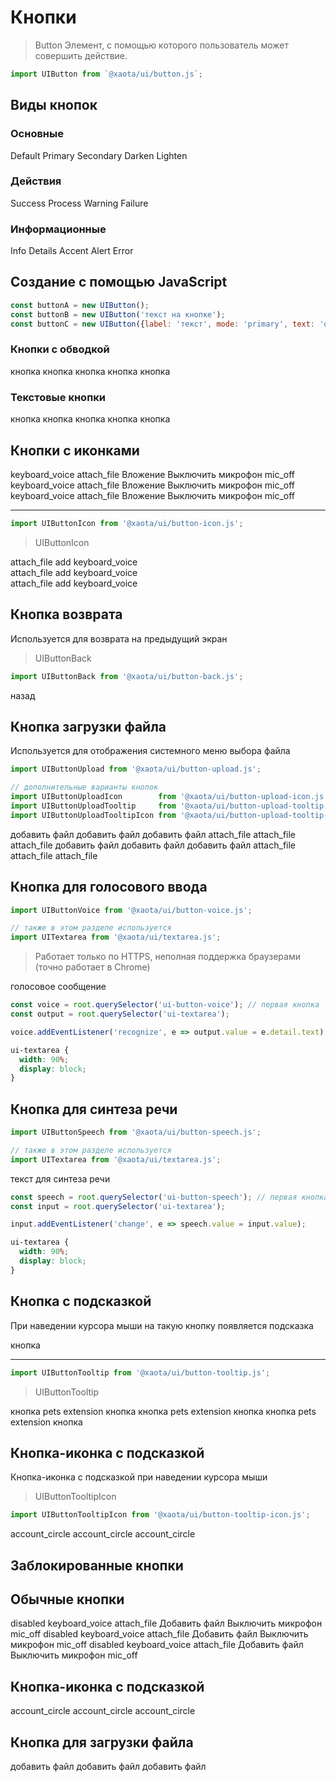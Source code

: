 # Кнопки
> Button
Элемент, с помощью которого пользователь может совершить действие.

```javascript
import UIButton from `@xaota/ui/button.js`;
```

## Виды кнопок
### Основные
<ui-html>
  <ui-button>Default</ui-button>
  <ui-button mode="primary">Primary</ui-button>
  <ui-button mode="secondary">Secondary</ui-button>
  <ui-button mode="darken">Darken</ui-button>
  <ui-button mode="lighten">Lighten</ui-button>
</ui-html>

### Действия
<ui-html>
  <ui-button mode="success">Success</ui-button>
  <ui-button mode="process">Process</ui-button>
  <ui-button mode="warning">Warning</ui-button>
  <ui-button mode="failure">Failure</ui-button>
</ui-html>

### Информационные
<ui-html>
  <ui-button mode="info">Info</ui-button>
  <ui-button mode="details">Details</ui-button>
  <ui-button mode="accent">Accent</ui-button>
  <ui-button mode="alert">Alert</ui-button>
  <ui-button mode="error">Error</ui-button>
</ui-html>

## Создание с помощью JavaScript
```javascript
const buttonA = new UIButton();
const buttonB = new UIButton('текст на кнопке');
const buttonC = new UIButton({label: 'текст', mode: 'primary', text: 'outline'});
```

### Кнопки с обводкой
<ui-html>
  <ui-button text="outline">кнопка</ui-button>
  <ui-button mode="primary"   text="outline">кнопка</ui-button>
  <ui-button mode="secondary" text="outline">кнопка</ui-button>
  <ui-button mode="success"   text="outline">кнопка</ui-button>
  <ui-button mode="failure"   text="outline">кнопка</ui-button>
</ui-html>

### Текстовые кнопки
<ui-html>
  <ui-button text>кнопка</ui-button>
  <ui-button mode="primary"   text>кнопка</ui-button>
  <ui-button mode="secondary" text>кнопка</ui-button>
  <ui-button mode="success"   text>кнопка</ui-button>
  <ui-button mode="failure"   text>кнопка</ui-button>
</ui-html>


## Кнопки с иконками
<ui-html>
  <ui-button>
    <ui-icon>keyboard_voice</ui-icon>
  </ui-button>
  <ui-button>
    <ui-icon>attach_file</ui-icon>
    <span>Вложение</span>
  </ui-button>
  <ui-button>
    <span>Выключить микрофон</span>
    <ui-icon>mic_off</ui-icon>
  </ui-button>
</ui-html>

<ui-html>
  <ui-button text="outline">
    <ui-icon>keyboard_voice</ui-icon>
  </ui-button>
  <ui-button text="outline">
    <ui-icon>attach_file</ui-icon>
    <span>Вложение</span>
  </ui-button>
  <ui-button text="outline">
    <span>Выключить микрофон</span>
    <ui-icon>mic_off</ui-icon>
  </ui-button>
</ui-html>

<ui-html>
  <ui-button text>
    <ui-icon>keyboard_voice</ui-icon>
  </ui-button>
  <ui-button text>
    <ui-icon>attach_file</ui-icon>
    <span>Вложение</span>
  </ui-button>
  <ui-button text>
    <span>Выключить микрофон</span>
    <ui-icon>mic_off</ui-icon>
  </ui-button>
</ui-html>

---
```javascript
import UIButtonIcon from '@xaota/ui/button-icon.js';
```

> UIButtonIcon

<ui-html>
  <ui-button-icon>attach_file</ui-button-icon>
  <ui-button-icon>add</ui-button-icon>
  <ui-button-icon>keyboard_voice</ui-button-icon>
  <br/>
  <ui-button-icon text="outline">attach_file</ui-button-icon>
  <ui-button-icon text="outline">add</ui-button-icon>
  <ui-button-icon text="outline">keyboard_voice</ui-button-icon>
  <br/>
  <ui-button-icon text>attach_file</ui-button-icon>
  <ui-button-icon text>add</ui-button-icon>
  <ui-button-icon text>keyboard_voice</ui-button-icon>
</ui-html>

## Кнопка возврата
Используется для возврата на предыдущий экран
> UIButtonBack

```javascript
import UIButtonBack from '@xaota/ui/button-back.js';
```

<ui-html>
  <ui-button-back></ui-button-back>
  <ui-button-back>назад</ui-button-back>
</ui-html>

## Кнопка загрузки файла
Используется для отображения системного меню выбора файла

```javascript
import UIButtonUpload from '@xaota/ui/button-upload.js';

// дополнительные варианты кнопок
import UIButtonUploadIcon        from '@xaota/ui/button-upload-icon.js';
import UIButtonUploadTooltip     from '@xaota/ui/button-upload-tooltip.js';
import UIButtonUploadTooltipIcon from '@xaota/ui/button-upload-tooltip-icon.js';
```

<ui-html>
  <ui-button-upload>добавить файл</ui-button-upload>
  <ui-button-upload text="outline">добавить файл</ui-button-upload>
  <ui-button-upload text>добавить файл</ui-button-upload>
</ui-html>

<ui-html>
  <ui-button-upload-icon>attach_file</ui-button-upload-icon>
  <ui-button-upload-icon text="outline">attach_file</ui-button-upload-icon>
  <ui-button-upload-icon text>attach_file</ui-button-upload-icon>
</ui-html>

<ui-html>
  <ui-button-upload-tooltip content="подсказка">добавить файл</ui-button-upload-tooltip>
  <ui-button-upload-tooltip content="подсказка" text="outline">добавить файл</ui-button-upload-tooltip>
  <ui-button-upload-tooltip content="подсказка" text>добавить файл</ui-button-upload-tooltip>
</ui-html>

<ui-html>
  <ui-button-upload-tooltip-icon content="подсказка">attach_file</ui-button-upload-tooltip-icon>
  <ui-button-upload-tooltip-icon content="подсказка" text="outline">attach_file</ui-button-upload-tooltip-icon>
  <ui-button-upload-tooltip-icon content="подсказка" text>attach_file</ui-button-upload-tooltip-icon>
</ui-html>

## Кнопка для голосового ввода

```javascript
import UIButtonVoice from '@xaota/ui/button-voice.js';

// также в этом разделе используется
import UITextarea from '@xaota/ui/textarea.js';
```

> Работает только по HTTPS, неполная поддержка браузерами (точно работает в Chrome)

<ui-html>
  <ui-button-voice></ui-button-voice>
  <ui-button-voice disabled></ui-button-voice>
  <ui-textarea icon="volume_up">голосовое сообщение</ui-textarea>
</ui-html>

```javascript
const voice = root.querySelector('ui-button-voice'); // первая кнопка
const output = root.querySelector('ui-textarea');

voice.addEventListener('recognize', e => output.value = e.detail.text);
```

```css
ui-textarea {
  width: 90%;
  display: block;
}
```

## Кнопка для синтеза речи
```javascript
import UIButtonSpeech from '@xaota/ui/button-speech.js';

// также в этом разделе используется
import UITextarea from '@xaota/ui/textarea.js';
```

<ui-html>
  <ui-button-speech></ui-button-speech>
  <ui-button-speech disabled></ui-button-speech>
  <ui-textarea icon="volume_up" value="привет, мир!">текст для синтеза речи</ui-textarea>
</ui-html>

```javascript
const speech = root.querySelector('ui-button-speech'); // первая кнопка
const input = root.querySelector('ui-textarea');

input.addEventListener('change', e => speech.value = input.value);
```

```css
ui-textarea {
  width: 90%;
  display: block;
}
```

## Кнопка с подсказкой
При наведении курсора мыши на такую кнопку появляется подсказка

<ui-html>
  <ui-tooltip content="посдказка">
    <ui-button>кнопка</ui-button>
  </ui-tooltip>
</ui-html>

---

```javascript
import UIButtonTooltip from '@xaota/ui/button-tooltip.js';
```

> UIButtonTooltip

<ui-html>
  <ui-button-tooltip content="подсказка">кнопка</ui-button-tooltip>
  <ui-button-tooltip content="подсказка">
    <ui-icon>pets</ui-icon>
  </ui-button-tooltip>
  <ui-button-tooltip content="подсказка">
    <ui-icon>extension</ui-icon>
    <span>кнопка</span>
  </ui-button-tooltip>
</ui-html>

<ui-html>
  <ui-button-tooltip text="outline" content="подсказка">кнопка</ui-button-tooltip>
  <ui-button-tooltip text="outline" content="подсказка">
    <ui-icon>pets</ui-icon>
  </ui-button-tooltip>
  <ui-button-tooltip text="outline" content="подсказка">
    <ui-icon>extension</ui-icon>
    <span>кнопка</span>
  </ui-button-tooltip>
</ui-html>

<ui-html>
  <ui-button-tooltip text content="подсказка">кнопка</ui-button-tooltip>
  <ui-button-tooltip text content="подсказка">
    <ui-icon>pets</ui-icon>
  </ui-button-tooltip>
  <ui-button-tooltip text content="подсказка">
    <ui-icon>extension</ui-icon>
    <span>кнопка</span>
  </ui-button-tooltip>
</ui-html>

## Кнопка-иконка с подсказкой

Кнопка-иконка с подсказкой при наведении курсора мыши

> UIButtonTooltipIcon

```javascript
import UIButtonTooltipIcon from '@xaota/ui/button-tooltip-icon.js';
```

<ui-html>
  <ui-button-tooltip-icon content="подсказка">account_circle</ui-button-tooltip-icon>
  <ui-button-tooltip-icon text="outline" content="подсказка">account_circle</ui-button-tooltip-icon>
  <ui-button-tooltip-icon text content="подсказка">account_circle</ui-button-tooltip-icon>
</ui-html>

## Заблокированные кнопки
## Обычные кнопки
<ui-html>
  <ui-button disabled mode="primary">disabled</ui-button>
  <ui-button disabled mode="details">
    <ui-icon>keyboard_voice</ui-icon>
  </ui-button>
  <ui-button disabled mode="accent">
    <ui-icon>attach_file</ui-icon>
    <span>Добавить файл</span>
  </ui-button>
  <ui-button disabled>
    <span>Выключить микрофон</span>
    <ui-icon>mic_off</ui-icon>
  </ui-button>
</ui-html>

<ui-html>
  <ui-button disabled mode="primary" text="outline">disabled</ui-button>
  <ui-button disabled mode="details" text="outline">
    <ui-icon>keyboard_voice</ui-icon>
  </ui-button>
  <ui-button disabled mode="accent" text="outline">
    <ui-icon>attach_file</ui-icon>
    <span>Добавить файл</span>
  </ui-button>
  <ui-button disabled text="outline">
    <span>Выключить микрофон</span>
    <ui-icon>mic_off</ui-icon>
  </ui-button>
</ui-html>

<ui-html>
  <ui-button disabled mode="primary" text>disabled</ui-button>
  <ui-button disabled mode="details" text>
    <ui-icon>keyboard_voice</ui-icon>
  </ui-button>
  <ui-button disabled mode="accent" text>
    <ui-icon>attach_file</ui-icon>
    <span>Добавить файл</span>
  </ui-button>
  <ui-button disabled text>
    <span>Выключить микрофон</span>
    <ui-icon>mic_off</ui-icon>
  </ui-button>
</ui-html>


## Кнопка-иконка с подсказкой
<ui-html>
  <ui-button-tooltip-icon disabled content="подсказка">account_circle</ui-button-tooltip-icon>
  <ui-button-tooltip-icon disabled text="outline" content="подсказка">account_circle</ui-button-tooltip-icon>
  <ui-button-tooltip-icon disabled text content="подсказка">account_circle</ui-button-tooltip-icon>
</ui-html>


## Кнопка для загрузки файла
<ui-html>
  <ui-button-upload disabled>добавить файл</ui-button-upload>
  <ui-button-upload disabled text="outline">добавить файл</ui-button-upload>
  <ui-button-upload disabled text>добавить файл</ui-button-upload>
</ui-html>
